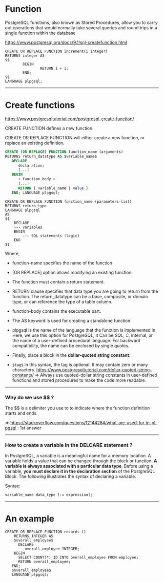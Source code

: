 # Function

PostgreSQL functions, also known as Stored Procedures, allow you to carry out operations that would normally take several queries and round trips in a single function within the database

https://www.postgresql.org/docs/9.1/sql-createfunction.html

```
CREATE OR REPLACE FUNCTION increment(i integer) 
RETURNS integer AS 
$$
        BEGIN
                RETURN i + 1;
        END;
$$ 
LANGUAGE plpgsql;
```

---

# Create functions

https://www.postgresqltutorial.com/postgresql-create-function/

CREATE FUNCTION defines a new function. 

CREATE OR REPLACE FUNCTION will either create a new function, or replace an existing definition.

```sql
CREATE [OR REPLACE] FUNCTION function_name (arguments) 
RETURNS return_datatype AS $variable_name$
   DECLARE
      declaration;
      [...]
   BEGIN
      < function_body >
      [...]
      RETURN { variable_name | value }
   END; LANGUAGE plpgsql;
```

```
CREATE OR REPLACE FUNCTION function_name (parameters-list)  
RETURNS return_type  
LANGUAGE plpgsql  
AS  
$$  
    DECLARE  
    --- variables  
    BEGIN  
        --- SQL statements (logic)  
    END  
$$  
```


Where,

* function-name specifies the name of the function.

* [OR REPLACE] option allows modifying an existing function.

* The function must contain a return statement.

* RETURN clause specifies that data type you are going to return from the function. The return_datatype can be a base, composite, or domain type, or can reference the type of a table column.

* function-body contains the executable part.

* The AS keyword is used for creating a standalone function.

* plpgsql is the name of the language that the function is implemented in. Here, we use this option for PostgreSQL, it Can be SQL, C, internal, or the name of a user-defined procedural language. For backward compatibility, the name can be enclosed by single quotes.



* Finally, place a block in the **dollar-quoted string constant**.
* `$tag$`
In this syntax, the tag is optional. It may contain zero or many characters.
https://www.postgresqltutorial.com/dollar-quoted-string-constants/
=> Always use quoted-dollar string constants in user-defined functions and stored procedures to make the code more readable.


---

### Why do we use $$ ?

The $$ is a delimiter you use to to indicate where the function definition starts and ends.


=> https://stackoverflow.com/questions/12144284/what-are-used-for-in-pl-pgsql : 1st answer


----

### How to create a variable in the DELCARE statement ?

In PostgreSQL, a variable is a meaningful name for a memory location. A variable holds a value that can be changed through the block or function. **A variable is always associated with a particular data type**. Before using a variable, **you must declare it in the declaration section** of the PostgreSQL Block. The following illustrates the syntax of declaring a variable.

Syntax: 

`variable_name data_type [:= expression];`

---

#  An example

```
CREATE OR REPLACE FUNCTION records ()
    RETURNS INTEGER AS 
    $overall_employee$
      DECLARE 
         overall_employee INTEGER;
    BEGIN
      SELECT COUNT(*) ID INTO overall_employee FROM employee;
      RETURN overall_employee;
   END;
   $overall_employee$ 
   LANGUAGE plpgsql;
```